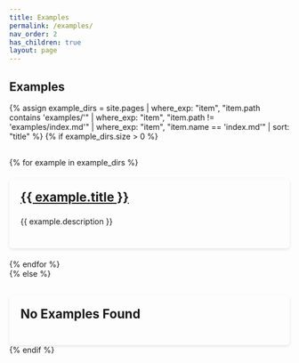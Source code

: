 ```yaml
---
title: Examples
permalink: /examples/
nav_order: 2
has_children: true
layout: page
---
```


## Examples

{% assign example_dirs = site.pages | where_exp: "item", "item.path contains 'examples/'" | where_exp: "item", "item.path != 'examples/index.md'" | where_exp: "item", "item.name == 'index.md'" | sort: "title" %}
{% if example_dirs.size > 0 %}
<div class="examples-grid">
  {% for example in example_dirs %}
  <div class="example-card">
    <h3><a href="{{ example.url | relative_url }}">{{ example.title }}</a></h3>
    <p>{{ example.description }}</p>
  </div>
  {% endfor %}
</div>
{% else %}
<div class="examples-grid">
  <div class="example-card">
    <h3>No Examples Found</h3>
  </div>
</div>
{% endif %}

<style>
.examples-grid {
  display: grid;
  grid-template-columns: repeat(auto-fill, minmax(300px, 1fr));
  gap: 20px;
  margin-top: 30px;
}

.example-card {
  border: 1px solid var(--border-color);
  border-radius: 6px;
  padding: 20px;
  box-shadow: 0 2px 5px rgba(0,0,0,0.1);
  transition: transform 0.2s ease, box-shadow 0.2s ease;
}

.example-card:hover {
  transform: translateY(-5px);
  box-shadow: 0 5px 15px rgba(0,0,0,0.1);
}

.example-card h3 {
  margin-top: 0;
  font-size: 1.4rem;
}

.example-card p {
  color: var(--text-color-light);
  margin-bottom: 20px;
}

.btn {
  display: inline-block;
  padding: 8px 16px;
  background-color: var(--link-color);
  color: white;
  text-decoration: none;
  border-radius: 4px;
  font-weight: 500;
  transition: background-color 0.2s ease;
}

.btn:hover {
  background-color: var(--link-color-hover);
  text-decoration: none;
}
</style>
